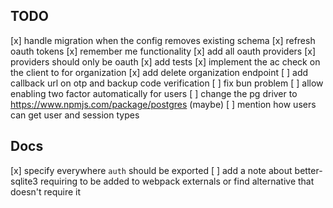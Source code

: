 ## TODO
[x] handle migration when the config removes existing schema
[x] refresh oauth tokens
[x] remember me functionality
[x] add all oauth providers
[x] providers should only be oauth
[x] add tests
[x] implement the ac check on the client to for organization
[x] add delete organization endpoint
[ ] add callback url on otp and backup code verification
[ ] fix bun problem
[ ] allow enabling two factor automatically for users
[ ] change the pg driver to https://www.npmjs.com/package/postgres (maybe)
[ ] mention how users can get user and session types


## Docs
[x] specify everywhere `auth` should be exported
[ ] add a note about better-sqlite3 requiring to be added to webpack externals or find alternative that doesn't require it
